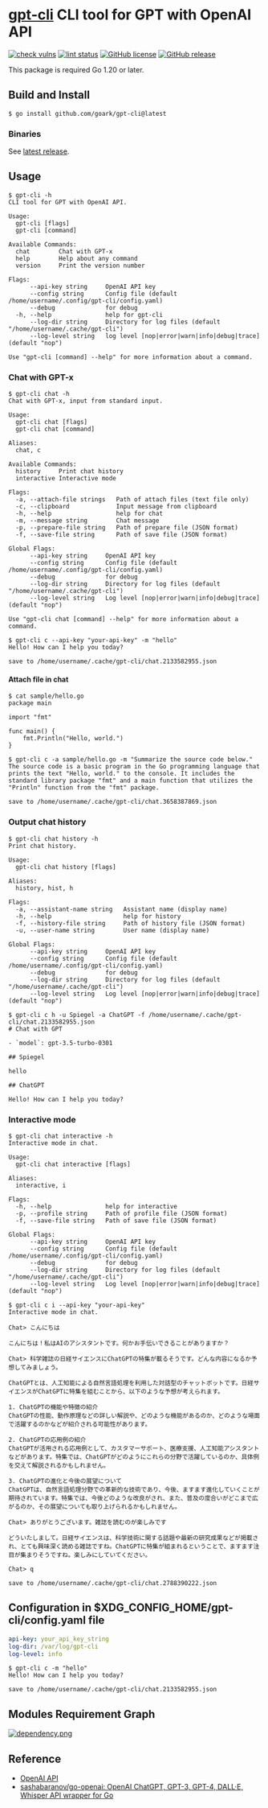 # [gpt-cli] CLI tool for GPT with OpenAI API

[![check vulns](https://github.com/goark/gpt-cli/workflows/vulns/badge.svg)](https://github.com/goark/gpt-cli/actions)
[![lint status](https://github.com/goark/gpt-cli/workflows/lint/badge.svg)](https://github.com/goark/gpt-cli/actions)
[![GitHub license](http://img.shields.io/badge/license-MIT-blue.svg)](https://raw.githubusercontent.com/goark/gpt-cli/master/LICENSE)
[![GitHub release](https://img.shields.io/github/release/goark/gpt-cli.svg)](https://github.com/goark/gpt-cli/releases/latest)

This package is required Go 1.20 or later.

## Build and Install

```
$ go install github.com/goark/gpt-cli@latest
```

### Binaries

See [latest release](https://github.com/goark/gpt-cli/releases/latest).

## Usage

```
$ gpt-cli -h
CLI tool for GPT with OpenAI API.

Usage:
  gpt-cli [flags]
  gpt-cli [command]

Available Commands:
  chat        Chat with GPT-x
  help        Help about any command
  version     Print the version number

Flags:
      --api-key string     OpenAI API key
      --config string      Config file (default /home/username/.config/gpt-cli/config.yaml)
      --debug              for debug
  -h, --help               help for gpt-cli
      --log-dir string     Directory for log files (default "/home/username/.cache/gpt-cli")
      --log-level string   log level [nop|error|warn|info|debug|trace] (default "nop")

Use "gpt-cli [command] --help" for more information about a command.
```

### Chat with GPT-x

```
$ gpt-cli chat -h
Chat with GPT-x, input from standard input.

Usage:
  gpt-cli chat [flags]
  gpt-cli chat [command]

Aliases:
  chat, c

Available Commands:
  history     Print chat history
  interactive Interactive mode

Flags:
  -a, --attach-file strings   Path of attach files (text file only)
  -c, --clipboard             Input message from clipboard
  -h, --help                  help for chat
  -m, --message string        Chat message
  -p, --prepare-file string   Path of prepare file (JSON format)
  -f, --save-file string      Path of save file (JSON format)

Global Flags:
      --api-key string     OpenAI API key
      --config string      Config file (default /home/username/.config/gpt-cli/config.yaml)
      --debug              for debug
      --log-dir string     Directory for log files (default "/home/username/.cache/gpt-cli")
      --log-level string   Log level [nop|error|warn|info|debug|trace] (default "nop")

Use "gpt-cli chat [command] --help" for more information about a command.
```

```
$ gpt-cli c --api-key "your-api-key" -m "hello"
Hello! How can I help you today?

save to /home/username/.cache/gpt-cli/chat.2133582955.json
```

#### Attach file in chat

```
$ cat sample/hello.go 
package main

import "fmt"

func main() {
	fmt.Println("Hello, world.")
}

$ gpt-cli c -a sample/hello.go -m "Summarize the source code below."
The source code is a basic program in the Go programming language that prints the text "Hello, world." to the console. It includes the standard library package "fmt" and a main function that utilizes the "Println" function from the "fmt" package.

save to /home/username/.cache/gpt-cli/chat.3658387869.json
```

### Output chat history

```
$ gpt-cli chat history -h
Print chat history.

Usage:
  gpt-cli chat history [flags]

Aliases:
  history, hist, h

Flags:
  -a, --assistant-name string   Assistant name (display name)
  -h, --help                    help for history
  -f, --history-file string     Path of history file (JSON format)
  -u, --user-name string        User name (display name)

Global Flags:
      --api-key string     OpenAI API key
      --config string      Config file (default /home/username/.config/gpt-cli/config.yaml)
      --debug              for debug
      --log-dir string     Directory for log files (default "/home/username/.cache/gpt-cli")
      --log-level string   Log level [nop|error|warn|info|debug|trace] (default "nop")
```

```
$ gpt-cli c h -u Spiegel -a ChatGPT -f /home/username/.cache/gpt-cli/chat.2133582955.json
# Chat with GPT

- `model`: gpt-3.5-turbo-0301

## Spiegel

hello

## ChatGPT

Hello! How can I help you today?
```

### Interactive mode

```
$ gpt-cli chat interactive -h
Interactive mode in chat.

Usage:
  gpt-cli chat interactive [flags]

Aliases:
  interactive, i

Flags:
  -h, --help               help for interactive
  -p, --profile string     Path of profile file (JSON format)
  -f, --save-file string   Path of save file (JSON format)

Global Flags:
      --api-key string     OpenAI API key
      --config string      Config file (default /home/username/.config/gpt-cli/config.yaml)
      --debug              for debug
      --log-dir string     Directory for log files (default "/home/username/.cache/gpt-cli")
      --log-level string   Log level [nop|error|warn|info|debug|trace] (default "nop")
```

```
$ gpt-cli c i --api-key "your-api-key"
Interactive mode in chat.

Chat> こんにちは

こんにちは！私はAIのアシスタントです。何かお手伝いできることがありますか？

Chat> 科学雑誌の日経サイエンスにChatGPTの特集が載るそうです。どんな内容になるか予想してみましょう。

ChatGPTとは、人工知能による自然言語処理を利用した対話型のチャットボットです。日経サイエンスがChatGPTに特集を組むことから、以下のような予想が考えられます。

1. ChatGPTの機能や特徴の紹介
ChatGPTの性能、動作原理などの詳しい解説や、どのような機能があるのか、どのような場面で活躍するのかなどが紹介される可能性があります。

2. ChatGPTの応用例の紹介
ChatGPTが活用される応用例として、カスタマーサポート、医療支援、人工知能アシスタントなどがあります。特集では、ChatGPTがどのようにこれらの分野で活躍しているのか、具体例を交えて解説されるかもしれません。

3. ChatGPTの進化と今後の展望について
ChatGPTは、自然言語処理分野での革新的な技術であり、今後、ますます進化していくことが期待されています。特集では、今後どのような改良がされ、また、普及の度合いがどこまで広がるのか、その展望についても取り上げられるかもしれません。

Chat> ありがとうございます。雑誌を読むのが楽しみです

どういたしまして。日経サイエンスは、科学技術に関する話題や最新の研究成果などが掲載され、とても興味深く読める雑誌ですね。ChatGPTに特集が組まれるということで、ますます注目が集まりそうですね。楽しみにしていてください。

Chat> q

save to /home/username/.cache/gpt-cli/chat.2788390222.json
```

## Configuration in $XDG_CONFIG_HOME/gpt-cli/config.yaml file

```yaml
api-key: your_api_key_string
log-dir: /var/log/gpt-cli
log-level: info
```

```
$ gpt-cli c -m "hello"
Hello! How can I help you today?

save to /home/username/.cache/gpt-cli/chat.2133582955.json
```


## Modules Requirement Graph

[![dependency.png](./dependency.png)](./dependency.png)

## Reference

- [OpenAI API](https://platform.openai.com/docs/)
- [sashabaranov/go-openai: OpenAI ChatGPT, GPT-3, GPT-4, DALL·E, Whisper API wrapper for Go](https://github.com/sashabaranov/go-openai)

[gpt-cli]: https://github.com/goark/gpt-cli "goark/gpt-cli: CLI tool for GPT with OpenAI API"
